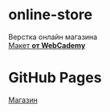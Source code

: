# online-store
Верстка онлайн магазина<br>
<a href="https://www.figma.com/file/eLolCRiwGTJfz7ClZjyBFP/elegance-webcademy?node-id=0%3A1">Макет </a> __<a href="https://vk.com/webcademy">от WebCademy</a>__

# GitHub Pages
<a href="https://ileods.github.io/online-store/">Магазин</a>
